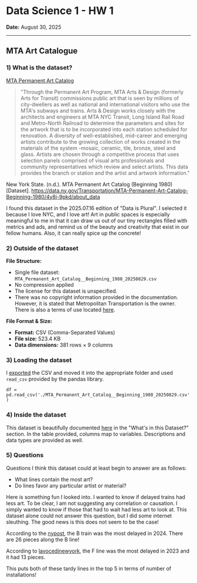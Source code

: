 # Data Science 1 - HW 1
**Date:** August 30, 2025  

---

## MTA Art Catalogue

### 1) What is the dataset?
[MTA Permanent Art Catalog](https://data.ny.gov/Transportation/MTA-Permanent-Art-Catalog-Beginning-1980/4y8j-9pkd/about_data)

> "Through the Permanent Art Program, MTA Arts & Design (formerly Arts for Transit) commissions public art that is seen by millions of city-dwellers as well as national and international visitors who use the MTA's subways and trains. Arts & Design works closely with the architects and engineers at MTA NYC Transit, Long Island Rail Road and Metro-North Railroad to determine the parameters and sites for the artwork that is to be incorporated into each station scheduled for renovation. A diversity of well-established, mid-career and emerging artists contribute to the growing collection of works created in the materials of the system -mosaic, ceramic, tile, bronze, steel and glass. Artists are chosen through a competitive process that uses selection panels comprised of visual arts professionals and community representatives which review and select artists. This data provides the branch or station and the artist and artwork information."

New York State. (n.d.). MTA Permanent Art Catalog (Beginning 1980) [Dataset]. 
https://data.ny.gov/Transportation/MTA-Permanent-Art-Catalog-Beginning-1980/4y8j-9pkd/about_data

I found this dataset in the 2025.07.16 edition of "Data is Plural". I selected it because I love NYC, and I love art! Art in public spaces is especially meaningful to me in that it can draw us out of our tiny rectangles filled with metrics and ads, and remind us of the beauty and creativity that exist in our fellow humans. Also, it can really spice up the concrete!

### 2) Outside of the dataset

**File Structure:**
- Single file dataset: `MTA_Permanent_Art_Catalog__Beginning_1980_20250829.csv`
- No compression applied
- The license for this dataset is unspecified.
- There was no copyright information provided in the documentation. However, it is stated that Metropolitan Transportation is the owner. There is also a terms of use located [here](https://data.ny.gov/dataset/OPEN-NY-Terms-Of-Use/77gx-ii52/about_data).

**File Format & Size:**
- **Format:** CSV (Comma-Separated Values)
- **File size:** 523.4 KB
- **Data dimensions:** 381 rows × 9 columns

### 3) Loading the dataset

I [exported](https://data.ny.gov/Transportation/MTA-Permanent-Art-Catalog-Beginning-1980/4y8j-9pkd/data_preview) the CSV and moved it into the appropriate folder and used `read_csv` provided by the pandas library.

`df = pd.read_csv('./MTA_Permanent_Art_Catalog__Beginning_1980_20250829.csv')`

### 4) Inside the dataset

This dataset is beautifully documented [here](https://data.ny.gov/Transportation/MTA-Permanent-Art-Catalog-Beginning-1980/4y8j-9pkd/about_data) in the "What's in this Dataset?" section. In the table provided, columns map to variables. Descriptions and data types are provided as well.

### 5) Questions
Questions I think this dataset could at least begin to answer are as follows:
- What lines contain the most art?
- Do lines favor any particular artist or material?

Here is something fun I looked into. I wanted to know if delayed trains had less art. To be clear, I am not suggesting any correlation or causation. I simply wanted to know if those that had to wait had less art to look at. This dataset alone could not answer this question, but I did some internet sleuthing. The good news is this does not seem to be the case!

According to the [nypost](https://nypost.com/2024/12/24/us-news/nycs-most-delayed-subway-lines-in-2024-revealed-did-your-train-make-the-top-spot/), the B train was the most delayed in 2024. There are 26 pieces along the B line!

According to [lavocedinewyork](https://lavocedinewyork.com/en/new-york/2023/11/28/these-are-the-worst-and-best-subway-lines-in-nyc/), the F line was the most delayed in 2023 and it had 13 pieces. 

This puts both of these tardy lines in the top 5 in terms of number of installations!
